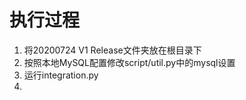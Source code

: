 # 执行过程
1. 将20200724 V1 Release文件夹放在根目录下
2. 按照本地MySQL配置修改script/util.py中的mysql设置
3. 运行integration.py
4. 